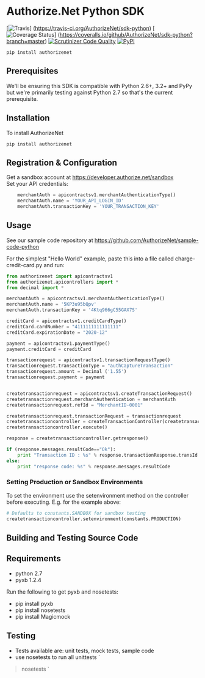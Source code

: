 # Authorize.Net Python SDK 

[![Travis](https://img.shields.io/travis/AuthorizeNet/sdk-python/master.svg)]
(https://travis-ci.org/AuthorizeNet/sdk-python)
[![Coverage Status](https://coveralls.io/repos/github/AuthorizeNet/sdk-python/badge.svg?branch=master)]
(https://coveralls.io/github/AuthorizeNet/sdk-python?branch=master)
[![Scrutinizer Code Quality](https://scrutinizer-ci.com/g/AuthorizeNet/sdk-python/badges/quality-score.png?b=master)](https://scrutinizer-ci.com/g/AuthorizeNet/sdk-python/?branch=master)
[![PyPI](https://img.shields.io/pypi/v/authorizenet.svg)](https://badge.fury.io/py/authorizenet)

`pip install authorizenet`


## Prerequisites

We'll be ensuring this SDK is compatible with Python 2.6+, 3.2+ and PyPy but we're primarily testing against Python 2.7 so that's the current prerequisite.


## Installation
To install AuthorizeNet

`pip install authorizenet`


## Registration & Configuration

Get a sandbox account at https://developer.authorize.net/sandbox  
Set your API credentials:  

````python
	merchantAuth = apicontractsv1.merchantAuthenticationType()
	merchantAuth.name = 'YOUR_API_LOGIN_ID'
	merchantAuth.transactionKey = 'YOUR_TRANSACTION_KEY'
````


## Usage
See our sample code repository at https://github.com/AuthorizeNet/sample-code-python 

For the simplest "Hello World" example, paste this into a file called charge-credit-card.py and run:

````python
from authorizenet import apicontractsv1
from authorizenet.apicontrollers import *
from decimal import *

merchantAuth = apicontractsv1.merchantAuthenticationType()
merchantAuth.name = '5KP3u95bQpv'
merchantAuth.transactionKey = '4Ktq966gC55GAX7S'

creditCard = apicontractsv1.creditCardType()
creditCard.cardNumber = "4111111111111111"
creditCard.expirationDate = "2020-12"

payment = apicontractsv1.paymentType()
payment.creditCard = creditCard

transactionrequest = apicontractsv1.transactionRequestType()
transactionrequest.transactionType = "authCaptureTransaction"
transactionrequest.amount = Decimal ('1.55')
transactionrequest.payment = payment


createtransactionrequest = apicontractsv1.createTransactionRequest()
createtransactionrequest.merchantAuthentication = merchantAuth
createtransactionrequest.refId = "MerchantID-0001"

createtransactionrequest.transactionRequest = transactionrequest
createtransactioncontroller = createTransactionController(createtransactionrequest)
createtransactioncontroller.execute()

response = createtransactioncontroller.getresponse()

if (response.messages.resultCode=="Ok"):
	print "Transaction ID : %s" % response.transactionResponse.transId
else:
	print "response code: %s" % response.messages.resultCode

````
### Setting Production or Sandbox Environments  
To set the environment use the setenvironment method on the controller before executing.  E.g. for the example above:
````python
# Defaults to constants.SANDBOX for sandbox testing
createtransactioncontroller.setenvironment(constants.PRODUCTION)
````

## Building and Testing Source Code

Requirements
--------------------------------------
- python 2.7
- pyxb 1.2.4


Run the following to get pyxb and nosetests:
- pip install pyxb
- pip install nosetests
- pip install Magicmock

Testing
--------------------------------------
- Tests available are: unit tests, mock tests, sample code
- use nosetests to run all unittests 
`
>nosetests
`

